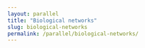 ```yaml
---
layout: parallel
title: "Biological networks"
slug: biological-networks
permalink: /parallel/biological-networks/
---
```


<!-- This session page will dynamically render data from _data/parallel.yml or individual ymls -->
